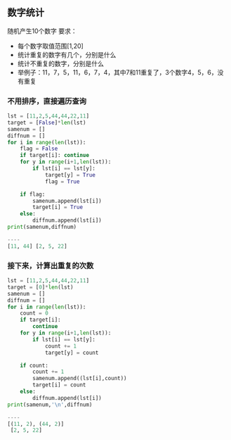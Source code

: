 ## 数字统计

随机产生10个数字
要求：

- 每个数字取值范围[1,20]
- 统计重复的数字有几个，分别是什么
- 统计不重复的数字，分别是什么
- 举例子：11，7，5，11，6，7，4，其中7和11重复了，3个数字4，5，6，没有重复


### 不用排序，直接遍历查询

```python
lst = [11,2,5,44,44,22,11]
target = [False]*len(lst)
samenum = []
diffnum = []
for i in range(len(lst)):
    flag = False
    if target[i]: continue
    for y in range(i+1,len(lst)):
        if lst[i] == lst[y]:
            target[y] = True
            flag = True

    if flag:
        samenum.append(lst[i])
        target[i] = True
    else:
        diffnum.append(lst[i])
print(samenum,diffnum)

----
[11, 44] [2, 5, 22]
```


### 接下来，计算出重复的次数

```python
lst = [11,2,5,44,44,22,11]
target = [0]*len(lst)
samenum = []
diffnum = []
for i in range(len(lst)):
    count = 0
    if target[i]:
        continue
    for y in range(i+1,len(lst)):
        if lst[i] == lst[y]:
            count += 1
            target[y] = count

    if count:
        count += 1
        samenum.append((lst[i],count))
        target[i] = count
    else:
        diffnum.append(lst[i])
print(samenum,'\n',diffnum)

----
[(11, 2), (44, 2)]
 [2, 5, 22]
```



